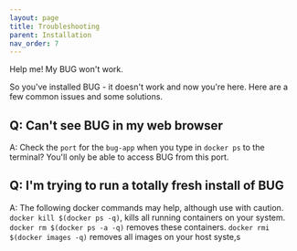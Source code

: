 ```yaml
---
layout: page
title: Troubleshooting
parent: Installation
nav_order: 7
---
```


Help me! My BUG won't work.

So you've installed BUG - it doesn't work and now you're here. Here are a few common issues and some solutions.

## Q: Can't see BUG in my web browser

A: Check the `port` for the `bug-app` when you type in `docker ps` to the terminal? You'll only be able to access BUG from this port.

## Q: I'm trying to run a totally fresh install of BUG

A: The following docker commands may help, although use with caution. `docker kill $(docker ps -q)`, kills all running containers on your system. `docker rm $(docker ps -a -q)` removes these containers. `docker rmi $(docker images -q)` removes all images on your host syste,s
